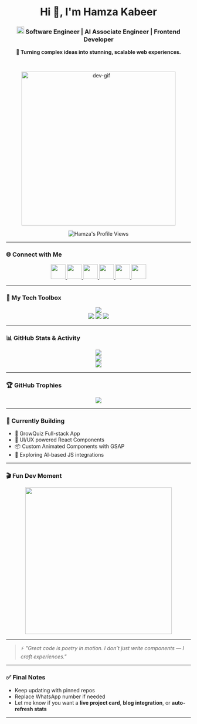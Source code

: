 <h1 align="center">Hi 👋, I'm Hamza Kabeer</h1>

<h3 align="center">
  <img src="https://img.icons8.com/ios-filled/30/rocket--v1.png" height="20" style="margin-bottom: 5px;" /> 
  Software Engineer | AI Associate Engineer | Frontend Developer
</h3>

<p align="center"><strong>🚀 Turning complex ideas into stunning, scalable web experiences.</strong></p>

<br/>

<p align="center">
  <img src="https://i.giphy.com/media/juua9i2c2fA0AIp2iq/giphy.webp" width="420" alt="dev-gif" />
</p>

<p align="center">
  <img src="https://komarev.com/ghpvc/?username=mdhamzakabeer&label=Profile%20Views&color=blue&style=flat-square" alt="Hamza's Profile Views" />
</p>

---

### 🌐 Connect with Me

<p align="center">
  <a href="https://www.linkedin.com/in/mdhamzakabeer/" target="_blank">
    <img src="https://skillicons.dev/icons?i=linkedin" height="40" />
  </a>
  <a href="https://www.facebook.com/hamza.kabeer.1000" target="_blank">
    <img src="https://skillicons.dev/icons?i=facebook" height="40" />
  </a>
  <a href="https://www.instagram.com/mdhamzakabeer/" target="_blank">
    <img src="https://skillicons.dev/icons?i=instagram" height="40" />
  </a>
  <a href="https://wa.me/923401952337" target="_blank">
    <img src="https://skillicons.dev/icons?i=whatsapp" height="40" />
  </a>
  <a href="mailto:hamzakabeer021@gmail.com" target="_blank">
    <img src="https://skillicons.dev/icons?i=gmail" height="40" />
  </a>
  <a href="mailto:" target="_blank">
    <img src="https://skillicons.dev/icons?i=outlook" height="40" />
  </a>
</p>


---

### 🧠 My Tech Toolbox

<p align="center">
  <img src="https://skillicons.dev/icons?i=js,ts,html,css,react,nextjs,tailwind,bootstrap,netlify,figma,firebase,git,github,vscode,vercel" />
  <br/>
  <img src="https://img.shields.io/badge/GSAP-Animation-green?style=for-the-badge&logo=greensock&logoColor=white" />
  <img src="https://img.shields.io/badge/Animate.css-Elegant%20CSS-blueviolet?style=for-the-badge" />
  <img src="https://img.shields.io/badge/Font Awesome-Icons-black?style=for-the-badge&logo=fontawesome" />
</p>

---

### 📊 GitHub Stats & Activity

<p align="center">
  <img src="https://github-readme-stats.vercel.app/api?username=mdhamzakabeer&show_icons=true&theme=tokyonight" />
  <br/>
  <img src="https://github-readme-stats.vercel.app/api/top-langs/?username=mdhamzakabeer&layout=compact&theme=tokyonight" />
  <br/>
  <img src="https://streak-stats.demolab.com?user=mdhamzakabeer&theme=tokyonight" />
</p>

---

### 🏆 GitHub Trophies

<p align="center">
  <img src="https://github-profile-trophy.vercel.app/?username=mdhamzakabeer&theme=monokai&margin-w=15&no-bg=true&no-frame=true" />
</p>

---

### 🚧 Currently Building

- 🔭 GrowQuiz Full-stack App
- 🎨 UI/UX powered React Components
- 📦 Custom Animated Components with GSAP
- 🤖 Exploring AI-based JS integrations

---

### 🎬 Fun Dev Moment

<p align="center">
  <img src="https://media.giphy.com/media/3o7aD4V2C4nAEk6Ure/giphy.gif" width="400" />
</p>

---

> ⚡ *"Great code is poetry in motion. I don’t just write components — I craft experiences."*

---

### ✅ Final Notes

- Keep updating with pinned repos
- Replace WhatsApp number if needed
- Let me know if you want a **live project card**, **blog integration**, or **auto-refresh stats**

---
